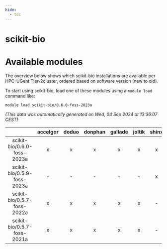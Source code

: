 ```yaml
---
hide:
  - toc
---
```


scikit-bio
==========

# Available modules


The overview below shows which scikit-bio installations are available per HPC-UGent Tier-2cluster, ordered based on software version (new to old).

To start using scikit-bio, load one of these modules using a `module load` command like:

```shell
module load scikit-bio/0.6.0-foss-2023a
```

*(This data was automatically generated on Wed, 04 Sep 2024 at 13:36:07 CEST)*  

| |accelgor|doduo|donphan|gallade|joltik|shinx|skitty|
| :---: | :---: | :---: | :---: | :---: | :---: | :---: | :---: |
|scikit-bio/0.6.0-foss-2023a|x|x|x|x|x|x|x|
|scikit-bio/0.5.9-foss-2023a|-|-|-|-|-|x|-|
|scikit-bio/0.5.7-foss-2022a|x|x|x|x|x|-|x|
|scikit-bio/0.5.7-foss-2021a|x|x|x|x|x|-|x|
